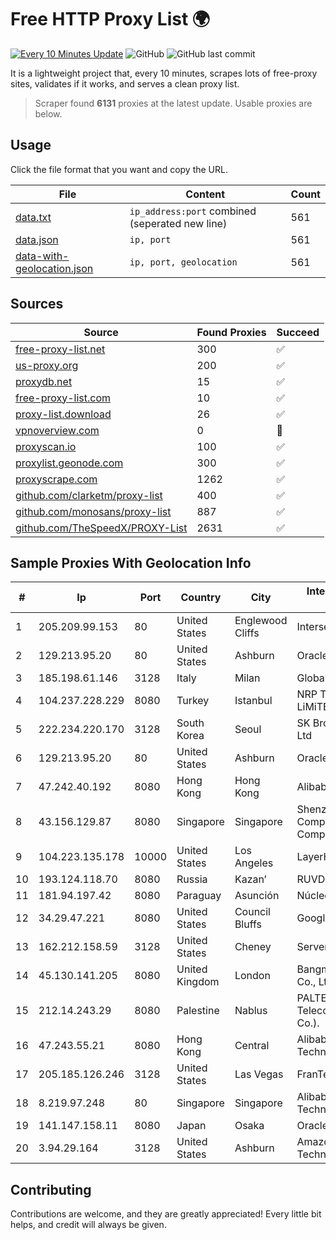 
# Free HTTP Proxy List 🌍

[![Every 10 Minutes Update](https://github.com/mertguvencli/http-proxy-list/actions/workflows/main.yml/badge.svg?branch=main)](https://github.com/mertguvencli/http-proxy-list/actions/workflows/main.yml)
![GitHub](https://img.shields.io/github/license/mertguvencli/http-proxy-list)
![GitHub last commit](https://img.shields.io/github/last-commit/mertguvencli/http-proxy-list)

It is a lightweight project that, every 10 minutes, scrapes lots of free-proxy sites, validates if it works, and serves a clean proxy list.


> Scraper found **6131** proxies at the latest update. Usable proxies are below.

## Usage

Click the file format that you want and copy the URL.


|File|Content|Count|
|----|-------|-----|
|[data.txt](https://raw.githubusercontent.com/mertguvencli/http-proxy-list/main/proxy-list/data.txt)|`ip_address:port` combined (seperated new line)|561|
|[data.json](https://raw.githubusercontent.com/mertguvencli/http-proxy-list/main/proxy-list/data.json)|`ip, port`|561|
|[data-with-geolocation.json](https://raw.githubusercontent.com/mertguvencli/http-proxy-list/main/proxy-list/data-with-geolocation.json)|`ip, port, geolocation`|561|

## Sources

|Source|Found Proxies|Succeed|
|------|-------------|-------|
|[free-proxy-list.net](https://free-proxy-list.net)|300|✅|
|[us-proxy.org](https://www.us-proxy.org)|200|✅|
|[proxydb.net](http://proxydb.net)|15|✅|
|[free-proxy-list.com](https://free-proxy-list.com/?page=&port=&type%5B%5D=http&type%5B%5D=https&up_time=0&search=Search)|10|✅|
|[proxy-list.download](https://www.proxy-list.download/HTTP)|26|✅|
|[vpnoverview.com](https://vpnoverview.com/privacy/anonymous-browsing/free-proxy-servers)|0|🚫|
|[proxyscan.io](https://www.proxyscan.io)|100|✅|
|[proxylist.geonode.com](https://proxylist.geonode.com/api/proxy-list?limit=300&page=1&sort_by=lastChecked&sort_type=desc&protocols=http,https)|300|✅|
|[proxyscrape.com](https://api.proxyscrape.com/v2/?request=displayproxies&protocol=http&timeout=10000&country=all&ssl=all&anonymity=all)|1262|✅|
|[github.com/clarketm/proxy-list](https://raw.githubusercontent.com/clarketm/proxy-list/master/proxy-list-raw.txt)|400|✅|
|[github.com/monosans/proxy-list](https://raw.githubusercontent.com/monosans/proxy-list/main/proxies/http.txt)|887|✅|
|[github.com/TheSpeedX/PROXY-List](https://raw.githubusercontent.com/TheSpeedX/PROXY-List/master/http.txt)|2631|✅|


## Sample Proxies With Geolocation Info

|#|Ip|Port|Country|City|Internet Service Provider|
|-|--|----|-------|----|-------------------------|
|1|205.209.99.153|80|United States|Englewood Cliffs|Interserver, Inc|
|2|129.213.95.20|80|United States|Ashburn|Oracle Corporation|
|3|185.198.61.146|3128|Italy|Milan|Global Router LLC|
|4|104.237.228.229|8080|Turkey|Istanbul|NRP TEKNOLOJi LiMiTED SiRKETi|
|5|222.234.220.170|3128|South Korea|Seoul|SK Broadband Co Ltd|
|6|129.213.95.20|80|United States|Ashburn|Oracle Corporation|
|7|47.242.40.192|8080|Hong Kong|Hong Kong|Alibaba.com LLC|
|8|43.156.129.87|8080|Singapore|Singapore|Shenzhen Tencent Computer Systems Company Limited|
|9|104.223.135.178|10000|United States|Los Angeles|LayerHost|
|10|193.124.118.70|8080|Russia|Kazan’|RUVDS|
|11|181.94.197.42|8080|Paraguay|Asunción|Núcleo S.A.|
|12|34.29.47.221|8080|United States|Council Bluffs|Google LLC|
|13|162.212.158.59|3128|United States|Cheney|ServerCheap INC|
|14|45.130.141.205|8080|United Kingdom|London|Bangmod Enterprise Co., Ltd.|
|15|212.14.243.29|8080|Palestine|Nablus|PALTEL (Palestine Telecommunications Co.).|
|16|47.243.55.21|8080|Hong Kong|Central|Alibaba (US) Technology Co., Ltd.|
|17|205.185.126.246|3128|United States|Las Vegas|FranTech Solutions|
|18|8.219.97.248|80|Singapore|Singapore|Alibaba (US) Technology Co., Ltd.|
|19|141.147.158.11|8080|Japan|Osaka|Oracle Corporation|
|20|3.94.29.164|3128|United States|Ashburn|Amazon Technologies Inc.|



## Contributing

Contributions are welcome, and they are greatly appreciated! Every
little bit helps, and credit will always be given.

